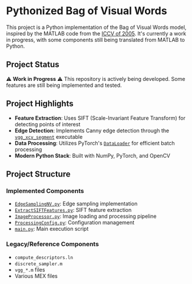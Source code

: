 # Pythonized Bag of Visual Words

This project is a Python implementation of the Bag of Visual Words model, inspired by the MATLAB code from the [ICCV of 2005](https://people.csail.mit.edu/fergus/iccv2005/bagwords.html). It's currently a work in progress, with some components still being translated from MATLAB to Python.

## Project Status

⚠️ **Work in Progress** ⚠️
This repository is actively being developed. Some features are still being implemented and tested.

## Project Highlights

- **Feature Extraction**: Uses SIFT (Scale-Invariant Feature Transform) for detecting points of interest
- **Edge Detection**: Implements Canny edge detection through the [`vgg_xcv_segment`](vgg_xcv_segment.py) executable
- **Data Processing**: Utilizes PyTorch's [`DataLoader`](ImageProcessor.py) for efficient batch processing
- **Modern Python Stack**: Built with NumPy, PyTorch, and OpenCV

## Project Structure

### Implemented Components
- [`EdgeSamplingNV.py`](EdgeSamplingNV.py): Edge sampling implementation
- [`ExtractSIFTFeatures.py`](ExtractSIFTFeatures.py): SIFT feature extraction
- [`ImageProcessor.py`](ImageProcessor.py): Image loading and processing pipeline
- [`ProcessingConfig.py`](ProcessingConfig.py): Configuration management
- [`main.py`](main.py): Main execution script

### Legacy/Reference Components
- `compute_descriptors.ln`
- `discrete_sampler.m`
- `vgg_*.m` files
- Various MEX files
